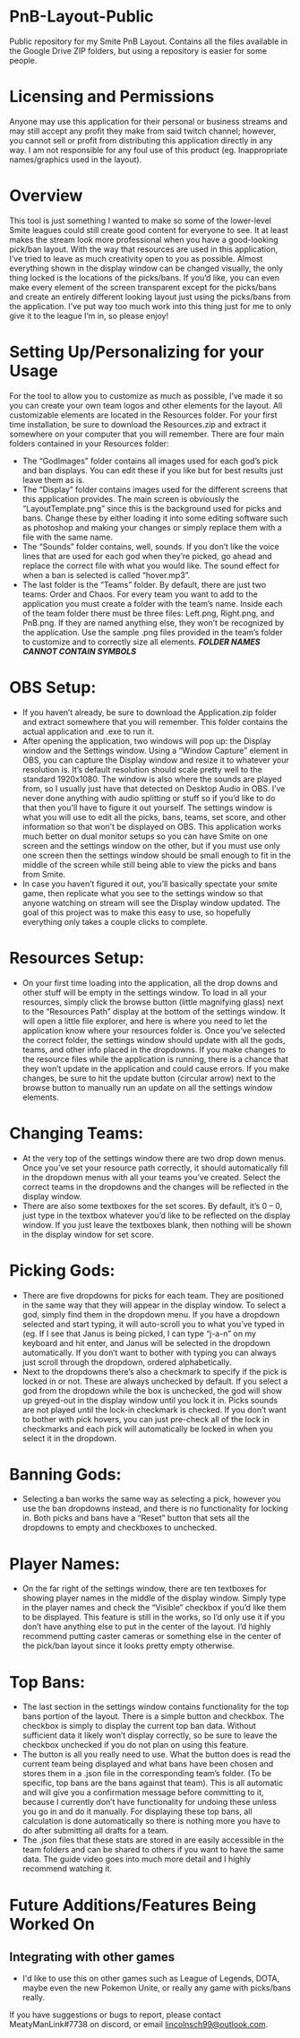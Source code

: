 # PnB-Layout-Public
Public repository for my Smite PnB Layout. Contains all the files available in the Google Drive ZIP folders, but using a repository is easier for some people.

# Licensing and Permissions
Anyone may use this application for their personal or business streams and may still accept any profit they make from said twitch channel; however, you cannot sell or profit from distributing this application directly in any way.
I am not responsible for any foul use of this product (eg. Inappropriate names/graphics used in the layout).

# Overview
This tool is just something I wanted to make so some of the lower-level Smite leagues could still create good content for everyone to see. It at least makes the stream look more professional when you have a good-looking pick/ban layout. With the way that resources are used in this application, I’ve tried to leave as much creativity open to you as possible. Almost everything shown in the display window can be changed visually, the only thing locked is the locations of the picks/bans. If you’d like, you can even make every element of the screen transparent except for the picks/bans and create an entirely different looking layout just using the picks/bans from the application. I’ve put way too much work into this thing just for me to only give it to the league I’m in, so please enjoy!

# Setting Up/Personalizing for your Usage
For the tool to allow you to customize as much as possible, I’ve made it so you can create your own team logos and other elements for the layout. All customizable elements are located in the Resources folder. For your first time installation, be sure to download the Resources.zip and extract it somewhere on your computer that you will remember. There are four main folders contained in your Resources folder:
- The “GodImages” folder contains all images used for each god’s pick and ban displays. You can edit these if you like but for best results just leave them as is.
- The “Display” folder contains images used for the different screens that this application provides. The main screen is obviously the “LayoutTemplate.png” since this is the background used for picks and bans. Change these by either loading it into some editing software such as photoshop and making your changes or simply replace them with a file with the same name.
- The “Sounds” folder contains, well, sounds. If you don’t like the voice lines that are used for each god when they’re picked, go ahead and replace the correct file with what you would like. The sound effect for when a ban is selected is called “hover.mp3”.
- The last folder is the “Teams” folder. By default, there are just two teams: Order and Chaos. For every team you want to add to the application you must create a folder with the team’s name. Inside each of the team folder there must be three files: Left.png, Right.png, and PnB.png. If they are named anything else, they won’t be recognized by the application. Use the sample .png files provided in the team’s folder to customize and to correctly size all elements. ***FOLDER NAMES CANNOT CONTAIN SYMBOLS***

# OBS Setup:
- If you haven’t already, be sure to download the Application.zip folder and extract somewhere that you will remember. This folder contains the actual application and .exe to run it. 
- After opening the application, two windows will pop up: the Display window and the Settings window. Using a “Window Capture” element in OBS, you can capture the Display window and resize it to whatever your resolution is. It’s default resolution should scale pretty well to the standard 1920x1080. The window is also where the sounds are played from, so I usually just have that detected on Desktop Audio in OBS. I’ve never done anything with audio splitting or stuff so if you’d like to do that then you’ll have to figure it out yourself. The settings window is what you will use to edit all the picks, bans, teams, set score, and other information so that won’t be displayed on OBS. This application works much better on dual monitor setups so you can have Smite on one screen and the settings window on the other, but if you must use only one screen then the settings window should be small enough to fit in the middle of the screen while still being able to view the picks and bans from Smite.
- In case you haven’t figured it out, you’ll basically spectate your smite game, then replicate what you see to the settings window so that anyone watching on stream will see the Display window updated. The goal of this project was to make this easy to use, so hopefully everything only takes a couple clicks to complete.

# Resources Setup:
- On your first time loading into the application, all the drop downs and other stuff will be empty in the settings window. To load in all your resources, simply click the browse button (little magnifying glass) next to the “Resources Path” display at the bottom of the settings window. It will open a little file explorer, and here is where you need to let the application know where your resources folder is. Once you’ve selected the correct folder, the settings window should update with all the gods, teams, and other info placed in the dropdowns. If you make changes to the resource files while the application is running, there is a chance that they won’t update in the application and could cause errors. If you make changes, be sure to hit the update button (circular arrow) next to the browse button to manually run an update on all the settings window elements.

# Changing Teams:
- At the very top of the settings window there are two drop down menus. Once you’ve set your resource path correctly, it should automatically fill in the dropdown menus with all your teams you’ve created. Select the correct teams in the dropdowns and the changes will be reflected in the display window.
- There are also some textboxes for the set scores. By default, it’s 0 – 0, just type in the textbox whatever you’d like to be reflected on the display window. If you just leave the textboxes blank, then nothing will be shown in the display window for set score.

# Picking Gods:
- There are five dropdowns for picks for each team. They are positioned in the same way that they will appear in the display window. To select a god, simply find them in the dropdown menu. If you have a dropdown selected and start typing, it will auto-scroll you to what you’ve typed in (eg. If I see that Janus is being picked, I can type “j-a-n” on my keyboard and hit enter, and Janus will be selected in the dropdown automatically. If you don’t want to bother with typing you can always just scroll through the dropdown, ordered alphabetically.
- Next to the dropdowns there’s also a checkmark to specify if the pick is locked in or not. These are always unchecked by default. If you select a god from the dropdown while the box is unchecked, the god will show up greyed-out in the display window until you lock it in. Picks sounds are not played until the lock-in checkmark is checked. If you don’t want to bother with pick hovers, you can just pre-check all of the lock in checkmarks and each pick will automatically be locked in when you select it in the dropdown.


# Banning Gods:
- Selecting a ban works the same way as selecting a pick, however you use the ban dropdowns instead, and there is no functionality for locking in. Both picks and bans have a “Reset” button that sets all the dropdowns to empty and checkboxes to unchecked.

# Player Names:
- On the far right of the settings window, there are ten textboxes for showing player names in the middle of the display window. Simply type in the player names and check the “Visible” checkbox if you’d like them to be displayed. This feature is still in the works, so I’d only use it if you don’t have anything else to put in the center of the layout. I’d highly recommend putting caster cameras or something else in the center of the pick/ban layout since it looks pretty empty otherwise. 

# Top Bans:
- The last section in the settings window contains functionality for the top bans portion of the layout. There is a simple button and checkbox. The checkbox is simply to display the current top ban data. Without sufficient data it likely won’t display correctly, so be sure to leave the checkbox unchecked if you do not plan on using this feature.
- The button is all you really need to use. What the button does is read the current team being displayed and what bans have been chosen and stores them in a .json file in the corresponding team’s folder. (To be specific, top bans are the bans against that team). This is all automatic and will give you a confirmation message before committing to it, because I currently don’t have functionality for undoing these unless you go in and do it manually. For displaying these top bans, all calculation is done automatically so there is nothing more you have to do after submitting all drafts for a team.
- The .json files that these stats are stored in are easily accessible in the team folders and can be shared to others if you want to have the same data. The guide video goes into much more detail and I highly recommend watching it.

# Future Additions/Features Being Worked On
## Integrating with other games
- I'd like to use this on other games such as League of Legends, DOTA, maybe even the new Pokemon Unite, or really any game with picks/bans really. 

If you have suggestions or bugs to report, please contact MeatyManLink#7738 on discord, or email lincolnsch99@outlook.com.
